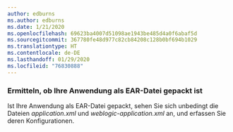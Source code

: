 ```yaml
---
author: edburns
ms.author: edburns
ms.date: 1/21/2020
ms.openlocfilehash: 69623ba4007d51098ae1943be485d4a0f6abaf5d
ms.sourcegitcommit: 367780fe48d977c82cb84208c128b0bf694b1029
ms.translationtype: HT
ms.contentlocale: de-DE
ms.lasthandoff: 01/29/2020
ms.locfileid: "76830888"
---
```

### <a name="determine-whether-your-application-is-packaged-as-an-ear"></a>Ermitteln, ob Ihre Anwendung als EAR-Datei gepackt ist

Ist Ihre Anwendung als EAR-Datei gepackt, sehen Sie sich unbedingt die Dateien *application.xml* und *weblogic-application.xml* an, und erfassen Sie deren Konfigurationen.
